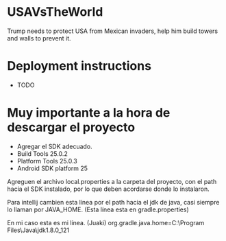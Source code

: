 # USAVsTheWorld
Trump needs to protect USA from Mexican invaders, help him build towers and walls to prevent it.

# Deployment instructions
* TODO


# Muy importante a la hora de descargar el proyecto
- Agregar el SDK adecuado.   
- Build Tools 25.0.2
- Platform Tools 25.0.3
- Android SDK platform 25

Agreguen el archivo local.properties a la carpeta del proyecto, con el path hacia el SDK instalado, por lo que deben acordarse donde lo instalaron.
  
Para intellij cambien esta línea por el path hacia el jdk de java, casi siempre lo llaman por JAVA_HOME. (Esta línea esta en gradle.properties)

En mi caso esta es mi línea. (Juaki)
org.gradle.java.home=C:\\Program Files\\Java\\jdk1.8.0_121
  
